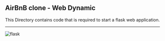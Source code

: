 AirBnB clone - Web Dynamic
--------------------------------------------------

This Directory contains code that is required to start a flask web application.

----------------------------------------------------------------------------------------
![flask](https://th.bing.com/th/id/OIP.I2CVgCl5ggHZUBfkqwWM4QHaHa?w=1000&h=1000&rs=1&pid=ImgDetMain)